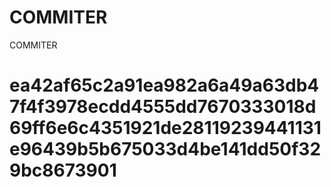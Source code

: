 # COMMITER
COMMITER






# ea42af65c2a91ea982a6a49a63db47f4f3978ecdd4555dd7670333018d69ff6e6c4351921de28119239441131e96439b5b675033d4be141dd50f329bc8673901

